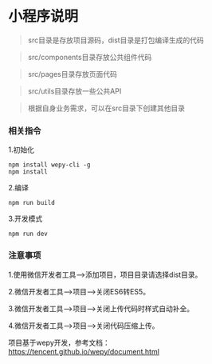# 小程序说明

> src目录是存放项目源码，dist目录是打包编译生成的代码

> src/components目录存放公共组件代码

> src/pages目录存放页面代码

> src/utils目录存放一些公共API

> 根据自身业务需求，可以在src目录下创建其他目录

### 相关指令

1.初始化

```
npm install wepy-cli -g
npm install
```

2.编译

```
npm run build
```

3.开发模式

```
npm run dev
```

### 注意事项

1.使用微信开发者工具-->添加项目，项目目录请选择dist目录。

2.微信开发者工具-->项目-->关闭ES6转ES5。 

3.微信开发者工具-->项目-->关闭上传代码时样式自动补全。

4.微信开发者工具-->项目-->关闭代码压缩上传。

项目基于wepy开发，参考文档：https://tencent.github.io/wepy/document.html